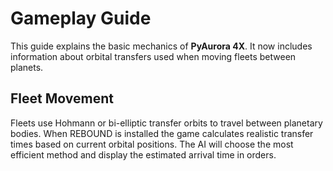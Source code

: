 # Gameplay Guide

This guide explains the basic mechanics of **PyAurora 4X**. It now includes
information about orbital transfers used when moving fleets between planets.

## Fleet Movement

Fleets use Hohmann or bi-elliptic transfer orbits to travel between planetary
bodies. When REBOUND is installed the game calculates realistic transfer times
based on current orbital positions. The AI will choose the most efficient method
and display the estimated arrival time in orders.

